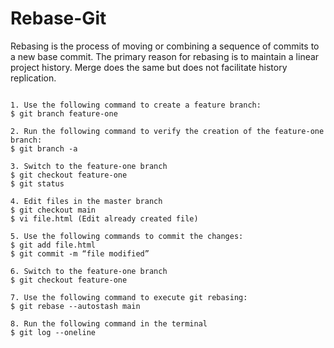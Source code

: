 # Rebase-Git

Rebasing is the process of moving or combining a sequence of commits to a new base commit. The primary reason for rebasing is to maintain a linear project history. Merge does the same but does not facilitate history replication.

```

1. Use the following command to create a feature branch:
$ git branch feature-one

2. Run the following command to verify the creation of the feature-one branch:
$ git branch -a

3. Switch to the feature-one branch
$ git checkout feature-one
$ git status

4. Edit files in the master branch
$ git checkout main
$ vi file.html (Edit already created file)

5. Use the following commands to commit the changes:
$ git add file.html
$ git commit -m “file modified”

6. Switch to the feature-one branch
$ git checkout feature-one

7. Use the following command to execute git rebasing:
$ git rebase --autostash main

8. Run the following command in the terminal
$ git log --oneline

```
